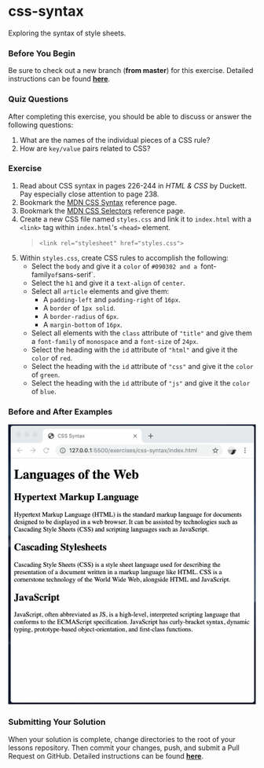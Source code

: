 # css-syntax

Exploring the syntax of style sheets.

### Before You Begin

Be sure to check out a new branch (**from master**) for this exercise. Detailed instructions can be found [**here**](../../guides/before-each-exercise.md).

### Quiz Questions
After completing this exercise, you should be able to discuss or answer the following questions:

1. What are the names of the individual pieces of a CSS rule?
1. How are `key/value` pairs related to CSS?

### Exercise

1. Read about CSS syntax in pages 226-244 in _HTML & CSS_ by Duckett. Pay especially close attention to page 238.
1. Bookmark the [MDN CSS Syntax](https://developer.mozilla.org/en-US/docs/Web/CSS/Syntax) reference page.
1. Bookmark the [MDN CSS Selectors](https://developer.mozilla.org/en-US/docs/Web/CSS/CSS_Selectors) reference page.
1. Create a new CSS file named `styles.css` and link it to `index.html` with a `<link>` tag within `index.html`'s `<head>` element.
   > `<link rel="stylesheet" href="styles.css">`
1. Within `styles.css`, create CSS rules to accomplish the following:
   - Select the `body` and give it a `color` of `#090302 and a `font-family` of `sans-serif`.
   - Select the `h1` and give it a `text-align` of `center`.
   - Select all `article` elements and give them:
     - A `padding-left` and `padding-right` of `16px`.
     - A `border` of `1px solid`.
     - A `border-radius` of `6px`.
     - A `margin-bottom` of `16px`.
   - Select all elements with the `class` attribute of `"title"` and give them a `font-family` of `monospace` and a `font-size` of `24px`.
   - Select the heading with the `id` attribute of `"html"` and give it the `color` of `red`.
   - Select the heading with the `id` attribute of `"css"` and give it the `color` of `green`.
   - Select the heading with the `id` attribute of `"js"` and give it the `color` of `blue`.

### Before and After Examples

<p align="center">
  <img src="images/css-syntax.gif" alt="css-syntax">
</p>

### Submitting Your Solution

When your solution is complete, change directories to the root of your lessons repository. Then commit your changes, push, and submit a Pull Request on GitHub. Detailed instructions can be found [**here**](../../guides/after-each-exercise.md).
